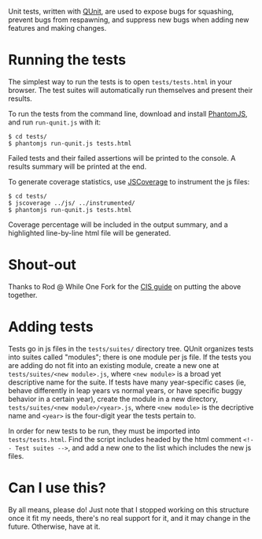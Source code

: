 Unit tests, written with [QUnit](https://docs.jquery.com/QUnit), are used to
expose bugs for squashing, prevent bugs from respawning, and suppress new
bugs when adding new features and making changes.

# Running the tests

The simplest way to run the tests is to open `tests/tests.html` in your browser.
The test suites will automatically run themselves and present their results.

To run the tests from the command line, download and install
[PhantomJS](https://phantomjs.org/), and run `run-qunit.js` with it:

    $ cd tests/
    $ phantomjs run-qunit.js tests.html

Failed tests and their failed assertions will be printed to the console.  A
results summary will be printed at the end.

To generate coverage statistics, use [JSCoverage](https://siliconforks.com/jscoverage/)
to instrument the js files:

    $ cd tests/
    $ jscoverage ../js/ ../instrumented/
    $ phantomjs run-qunit.js tests.html

Coverage percentage will be included in the output summary, and a highlighted
line-by-line html file will be generated.

# Shout-out

Thanks to Rod @ While One Fork for the
[CIS guide](https://whileonefork.blogspot.com/2011/10/integrating-javascript-tests-into-cli.html)
on putting the above together.

# Adding tests

Tests go in js files in the `tests/suites/` directory tree.  QUnit organizes
tests into suites called "modules"; there is one module per js file.  If the
tests you are adding do not fit into an existing module, create a new one at
`tests/suites/<new module>.js`, where `<new module>` is a broad yet
descriptive name for the suite.  If tests have many year-specific cases (ie,
behave differently in leap years vs normal years, or have specific buggy
behavior in a certain year), create the module in a new directory,
`tests/suites/<new module>/<year>.js`, where `<new module>` is the decriptive
name and `<year>` is the four-digit year the tests pertain to.

In order for new tests to be run, they must be imported into `tests/tests.html`.
Find the script includes headed by the html comment `<!-- Test suites -->`, and
add a new one to the list which includes the new js files.

# Can I use this?

By all means, please do!  Just note that I stopped working on this structure
once it fit my needs, there's no real support for it, and it may change in the
future.  Otherwise, have at it.
